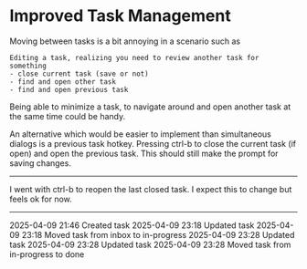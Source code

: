 Improved Task Management
===

Moving between tasks is a bit annoying in a scenario such as

```
Editing a task, realizing you need to review another task for something
- close current task (save or not)
- find and open other task
- find and open previous task
```

Being able to minimize a task, to navigate around and open another task at the same time could be handy.

An alternative which would be easier to implement than simultaneous dialogs is a previous task hotkey. Pressing ctrl-b to close the current task (if open) and open the previous task. This should still make the prompt for saving changes.

---

I went with ctrl-b to reopen the last closed task. I expect this to change but feels ok for now.

---

2025-04-09 21:46	Created task
2025-04-09 23:18	Updated task
2025-04-09 23:18	Moved task from inbox to in-progress
2025-04-09 23:28	Updated task
2025-04-09 23:28	Updated task
2025-04-09 23:28	Moved task from in-progress to done